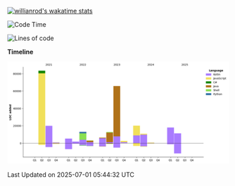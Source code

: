 
[![willianrod's wakatime stats](https://github-readme-stats.kituin.fun/api/wakatime?username=GreenDog&langs_count=8&layout=compact&hide=Other,Binary,JSON,Markdown)](https://wakatime.com/@GreenDog)

<!--START_SECTION:waka-->
![Code Time](http://img.shields.io/badge/Code%20Time-2%2C406%20hrs%2047%20mins-blue)

![Lines of code](https://img.shields.io/badge/From%20Hello%20World%20I%27ve%20Written-273.6%20thousand%20lines%20of%20code-blue)

**Timeline**

![Lines of Code chart](https://raw.githubusercontent.com/2891954521/2891954521/main/assets/bar_graph.png)


 Last Updated on 2025-07-01 05:44:32 UTC
<!--END_SECTION:waka-->

